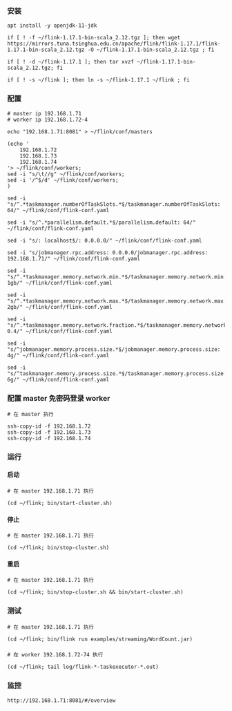 

### 安装

	apt install -y openjdk-11-jdk

	if [ ! -f ~/flink-1.17.1-bin-scala_2.12.tgz ]; then wget https://mirrors.tuna.tsinghua.edu.cn/apache/flink/flink-1.17.1/flink-1.17.1-bin-scala_2.12.tgz -O ~/flink-1.17.1-bin-scala_2.12.tgz ; fi

	if [ ! -d ~/flink-1.17.1 ]; then tar xvzf ~/flink-1.17.1-bin-scala_2.12.tgz; fi

	if [ ! -s ~/flink ]; then ln -s ~/flink-1.17.1 ~/flink ; fi


### 配置 

	# master ip 192.168.1.71
	# worker ip 192.168.1.72-4

	echo "192.168.1.71:8081" > ~/flink/conf/masters

	(echo '
		192.168.1.72
		192.168.1.73
		192.168.1.74
	'> ~/flink/conf/workers;
	sed -i "s/\t//g" ~/flink/conf/workers;
	sed -i '/^$/d' ~/flink/conf/workers;
	)

	sed -i "s/^.*taskmanager.numberOfTaskSlots.*$/taskmanager.numberOfTaskSlots: 64/" ~/flink/conf/flink-conf.yaml

	sed -i "s/^.*parallelism.default.*$/parallelism.default: 64/" ~/flink/conf/flink-conf.yaml

	sed -i "s/: localhost$/: 0.0.0.0/" ~/flink/conf/flink-conf.yaml

	sed -i "s/jobmanager.rpc.address: 0.0.0.0/jobmanager.rpc.address: 192.168.1.71/" ~/flink/conf/flink-conf.yaml

	sed -i "s/^.*taskmanager.memory.network.min.*$/taskmanager.memory.network.min: 1gb/" ~/flink/conf/flink-conf.yaml

	sed -i "s/^.*taskmanager.memory.network.max.*$/taskmanager.memory.network.max: 2gb/" ~/flink/conf/flink-conf.yaml

	sed -i "s/^.*taskmanager.memory.network.fraction.*$/taskmanager.memory.network.fraction: 0.4/" ~/flink/conf/flink-conf.yaml

	sed -i "s/^jobmanager.memory.process.size.*$/jobmanager.memory.process.size: 4g/" ~/flink/conf/flink-conf.yaml

	sed -i "s/^taskmanager.memory.process.size.*$/taskmanager.memory.process.size: 6g/" ~/flink/conf/flink-conf.yaml


### 配置 master 免密码登录 worker 
	
 	# 在 master 执行

	ssh-copy-id -f 192.168.1.72
	ssh-copy-id -f 192.168.1.73
	ssh-copy-id -f 192.168.1.74


### 运行	

#### 启动

	# 在 master 192.168.1.71 执行
 
	(cd ~/flink; bin/start-cluster.sh)

#### 停止

	# 在 master 192.168.1.71 执行
 
	(cd ~/flink; bin/stop-cluster.sh)

#### 重启

	# 在 master 192.168.1.71 执行
 
	(cd ~/flink; bin/stop-cluster.sh && bin/start-cluster.sh)


### 测试 

	# 在 master 192.168.1.71 执行

	(cd ~/flink; bin/flink run examples/streaming/WordCount.jar)

#### 
	
 	# 在 worker 192.168.1.72-74 执行

	(cd ~/flink; tail log/flink-*-taskexecutor-*.out)
	

### 监控

	http://192.168.1.71:8081/#/overview
	

